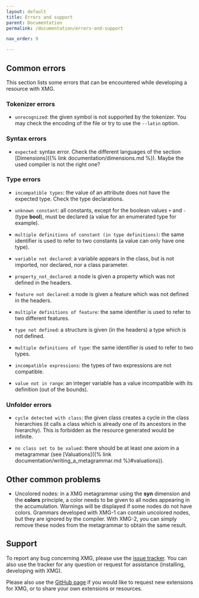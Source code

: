 ```yaml
---
layout: default
title: Errors and support
parent: Documentation
permalink: /documentation/errors-and-support

nav_order: 9

---
```


## Common errors

This section lists some errors that can be encountered while developing a resource with XMG.

### Tokenizer errors

*  `unrecognized`: the given symbol is not supported by the tokenizer. You may check the encoding of the file or try to use the `--latin` option.
### Syntax errors

*  `expected`: syntax error. Check the different languages of the section [Dimensions]({% link documentation/dimensions.md %}). Maybe the used compiler is not the right one?
### Type errors

*  `incompatible types`: the value of an attribute does not have the expected type. Check the type declarations.

*  `unknown constant`: all constants, except for the boolean values `+` and `-` (type **bool**), must be declared (a value for an enumerated type for example). 

*  `multiple definitions of constant (in type definitions)`: the same identifier is used to refer to two constants (a value can only have one type).

*  `variable not declared`: a variable appears in the class, but is not imported, nor declared, nor a class parameter.

*  `property_not_declared`: a node is given a property which was not defined in the headers.

*  `feature not declared`: a node is given a feature which was not defined in the headers.

*  `multiple definitions of feature`: the same identifier is used to refer to two different features.

*  `type not defined`: a structure is given (in the headers) a type which is not defined. 

*  `multiple definitions of type`: the same identifier is used to refer to two types.

*  `incompatible expressions`: the types of two expressions are not compatible.

*  `value not in range`: an integer variable has a value incompatible with its definition (out of the bounds). 




### Unfolder errors

*  `cycle detected with class`: the given class creates a cycle in the class hierarchies (it calls a class which is already one of its ancestors in the hierarchy).  This is forbidden as the resource generated would be infinite.

*  `no class set to be valued`: there should be at least one axiom in a metagrammar (see [Valuations]({% link documentation/writing_a_metagrammar.md %}#valuations)).


## Other common problems


*  Uncolored nodes: in a XMG metagrammar using the **syn** dimension and the **colors** principle, a color needs to be given to all nodes appearing in the accumulation. Warnings will be displayed if some nodes do not have colors. Grammars developed with XMG-1 can contain uncolored nodes, but they are ignored by the compiler. With XMG-2, you can simply remove these nodes from the metagrammar to obtain the same result.

## Support

To report any bug concerning XMG, please use the [issue tracker](https///github.com/spetitjean/XMG-2/issues). You can also use the tracker for any question or request for assistance (installing, developing with XMG).

Please also use the [GitHub page](https///github.com/spetitjean/XMG-2) if you would like to request new extensions for XMG, or to share your own extensions or resources.

